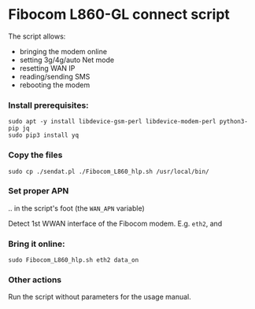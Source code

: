 
# Fibocom L860-GL connect script

The script allows:

- bringing the modem online
- setting 3g/4g/auto Net mode
- resetting WAN IP
- reading/sending SMS
- rebooting the modem

### Install prerequisites:

```
sudo apt -y install libdevice-gsm-perl libdevice-modem-perl python3-pip jq
sudo pip3 install yq
```

### Copy the files

```
sudo cp ./sendat.pl ./Fibocom_L860_hlp.sh /usr/local/bin/
```

### Set proper APN 

.. in the script's foot (the `WAN_APN` variable)

Detect 1st WWAN interface of the Fibocom modem. E.g. `eth2`, and 

### Bring it online:

```
sudo Fibocom_L860_hlp.sh eth2 data_on
```

### Other actions

Run the script without parameters  for the usage manual.

